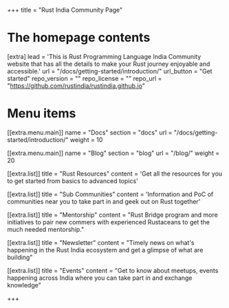 +++
title = "Rust India Community Page"


# The homepage contents
[extra]
lead = 'This is Rust Programming Language India Community website that has all the details to make your Rust journey enjoyable and accessible.'
url = "/docs/getting-started/introduction/"
url_button = "Get started"
repo_version = ""
repo_license = ""
repo_url = "https://github.com/rustindia/rustindia.github.io"

# Menu items
[[extra.menu.main]]
name = "Docs"
section = "docs"
url = "/docs/getting-started/introduction/"
weight = 10

[[extra.menu.main]]
name = "Blog"
section = "blog"
url = "/blog/"
weight = 20

[[extra.list]]
title = "Rust Resources"
content = 'Get all the resources for you to get started from basics to advanced topics'

[[extra.list]]
title = "Sub Communities"
content = 'Information and PoC of communities near you to take part in and geek out on Rust together'

[[extra.list]]
title = "Mentorship"
content = "Rust Bridge program and more initiatives to pair new commers with experienced Rustaceans to get the much needed mentorship."

[[extra.list]]
title = "Newsletter"
content = "Timely news on what's happening in the Rust India ecosystem and get a glimpse of what are building"

[[extra.list]]
title = "Events"
content = "Get to know about meetups, events happening across India where you can take part in and exchange knowledge"

+++
